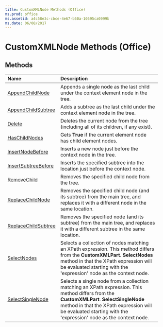 ```yaml
---
title: CustomXMLNode Methods (Office)
ms.prod: office
ms.assetid: a4c58e3c-cbce-4e67-b50a-10595ca0999b
ms.date: 06/08/2017
---
```



# CustomXMLNode Methods (Office)

## Methods



|**Name**|**Description**|
|:-----|:-----|
|[AppendChildNode](customxmlnode-appendchildnode-method-office.md)|Appends a single node as the last child under the context element node in the tree. |
|[AppendChildSubtree](customxmlnode-appendchildsubtree-method-office.md)|Adds a subtree as the last child under the context element node in the tree.|
|[Delete](customxmlnode-delete-method-office.md)|Deletes the current node from the tree (including all of its children, if any exist).|
|[HasChildNodes](customxmlnode-haschildnodes-method-office.md)|Gets  **True** if the current element node has child element nodes.|
|[InsertNodeBefore](customxmlnode-insertnodebefore-method-office.md)|Inserts a new node just before the context node in the tree.|
|[InsertSubtreeBefore](customxmlnode-insertsubtreebefore-method-office.md)|Inserts the specified subtree into the location just before the context node. |
|[RemoveChild](customxmlnode-removechild-method-office.md)|Removes the specified child node from the tree.|
|[ReplaceChildNode](customxmlnode-replacechildnode-method-office.md)|Removes the specified child node (and its subtree) from the main tree, and replaces it with a different node in the same location.|
|[ReplaceChildSubtree](customxmlnode-replacechildsubtree-method-office.md)|Removes the specified node (and its subtree) from the main tree, and replaces it with a different subtree in the same location.|
|[SelectNodes](customxmlnode-selectnodes-method-office.md)|Selects a collection of nodes matching an XPath expression. This method differs from the  **CustomXMLPart**. **SelectNodes** method in that the XPath expression will be evaluated starting with the 'expression' node as the context node.|
|[SelectSingleNode](customxmlnode-selectsinglenode-method-office.md)|Selects a single node from a collection matching an XPath expression. This method differs from the  **CustomXMLPart**. **SelectSingleNode** method in that the XPath expression will be evaluated starting with the 'expression' node as the context node.|

